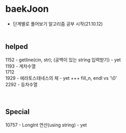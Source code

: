 # baekJoon
- 단계별로 풀어보기 알고리즘 공부 시작(21.10.12)
　  
   　  
## helped
1152 - getline(cin, str); (공백이 있는 string 입력받기) - yet  
1193 - 계차수열   
1712  
1929 - 에라토스테네스의 체 - yet  +++ fill_n, endl vs '\0'  
2292 - 등차수열    

　  
## Special
10757 - LongInt 연산(using string) - yet  

